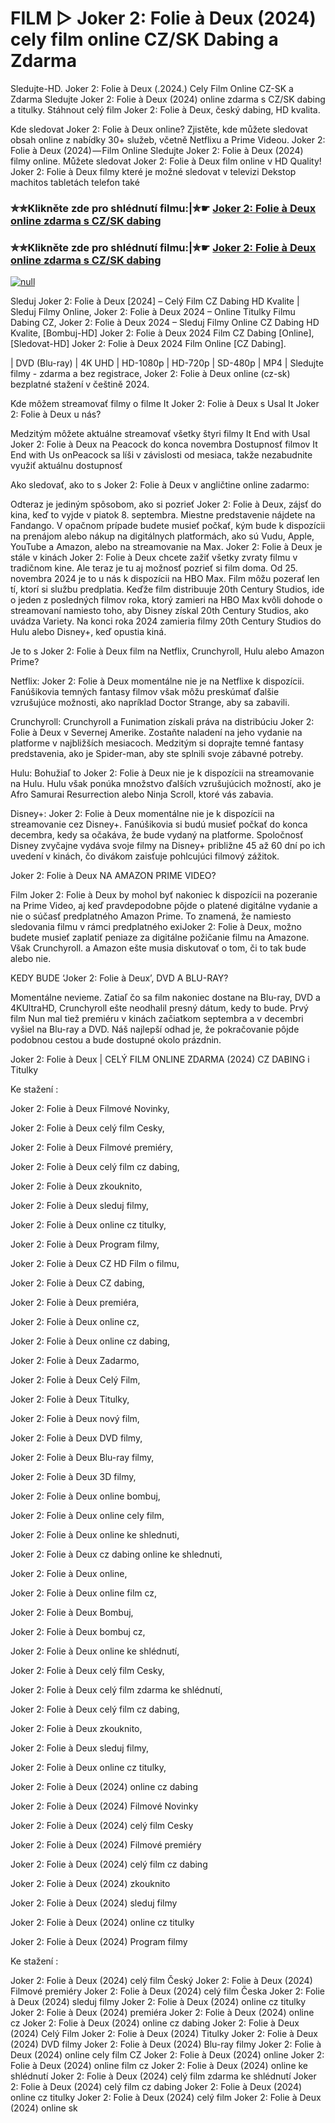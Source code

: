 # FILM ▷ Joker 2: Folie à Deux (2024) cely film online CZ/SK Dabing a Zdarma
Sledujte-HD. Joker 2: Folie à Deux (.2024.) Cely Film Online CZ-SK a Zdarma
Sledujte Joker 2: Folie à Deux (2024) online zdarma s CZ/SK dabing a titulky. Stáhnout celý film Joker 2: Folie à Deux, český dabing, HD kvalita.

Kde sledovat Joker 2: Folie à Deux online? Zjistěte, kde můžete sledovat obsah online z nabídky 30+ služeb, včetně Netflixu a Prime Videou. Joker 2: Folie à Deux (2024) — Film Online Sledujte Joker 2: Folie à Deux (2024) filmy online. Můžete sledovat Joker 2: Folie à Deux film online v HD Quality! Joker 2: Folie à Deux filmy které je možné sledovat v televizi Dekstop machitos tabletách telefon také

### ✮✮Klikněte zde pro shlédnutí filmu:|✮☛ [Joker 2: Folie à Deux online zdarma s CZ/SK dabing](https://bit.ly/joker-folie-deux-cely-film-cz)

### ✮✮Klikněte zde pro shlédnutí filmu:|✮☛ [Joker 2: Folie à Deux online zdarma s CZ/SK dabing](https://bit.ly/joker-folie-deux-cely-film-cz)

[![null](https://static.wixstatic.com/media/855a25_043b5abeb4ae4d35ac003198e7fe56ed~mv2.gif)](https://bit.ly/joker-folie-deux-cely-film-cz)

Sleduj Joker 2: Folie à Deux [2024] – Celý Film CZ Dabing HD Kvalite | Sleduj Filmy Online, Joker 2: Folie à Deux 2024 – Online Titulky Filmu Dabing CZ, Joker 2: Folie à Deux 2024 – Sleduj Filmy Online CZ Dabing HD Kvalite, [Bombuj-HD] Joker 2: Folie à Deux 2024 Film CZ Dabing [Online], [Sledovat-HD] Joker 2: Folie à Deux 2024 Film Online [CZ Dabing].

| DVD (Blu-ray) | 4K UHD | HD-1080p | HD-720p | SD-480p | MP4 | Sledujte filmy - zdarma a bez registrace, Joker 2: Folie à Deux online (cz-sk) bezplatné stažení v češtině 2024.

Kde môžem streamovať filmy o filme It Joker 2: Folie à Deux s Usal It Joker 2: Folie à Deux u nás?

Medzitým môžete aktuálne streamovať všetky štyri filmy It End with Usal Joker 2: Folie à Deux na Peacock do konca novembra Dostupnosť filmov It End with Us onPeacock sa líši v závislosti od mesiaca, takže nezabudnite využiť aktuálnu dostupnosť

Ako sledovať, ako to s Joker 2: Folie à Deux v angličtine online zadarmo:

Odteraz je jediným spôsobom, ako si pozrieť Joker 2: Folie à Deux, zájsť do kina, keď to vyjde v piatok 8. septembra. Miestne predstavenie nájdete na Fandango. V opačnom prípade budete musieť počkať, kým bude k dispozícii na prenájom alebo nákup na digitálnych platformách, ako sú Vudu, Apple, YouTube a Amazon, alebo na streamovanie na Max. Joker 2: Folie à Deux je stále v kinách Joker 2: Folie à Deux chcete zažiť všetky zvraty filmu v tradičnom kine. Ale teraz je tu aj možnosť pozrieť si film doma. Od 25. novembra 2024 je to u nás k dispozícii na HBO Max. Film môžu pozerať len tí, ktorí si službu predplatia. Keďže film distribuuje 20th Century Studios, ide o jeden z posledných filmov roka, ktorý zamieri na HBO Max kvôli dohode o streamovaní namiesto toho, aby Disney získal 20th Century Studios, ako uvádza Variety. Na konci roka 2024 zamieria filmy 20th Century Studios do Hulu alebo Disney+, keď opustia kiná.

Je to s Joker 2: Folie à Deux film na Netflix, Crunchyroll, Hulu alebo Amazon Prime?

Netflix: Joker 2: Folie à Deux momentálne nie je na Netflixe k dispozícii. Fanúšikovia temných fantasy filmov však môžu preskúmať ďalšie vzrušujúce možnosti, ako napríklad Doctor Strange, aby sa zabavili.

Crunchyroll: Crunchyroll a Funimation získali práva na distribúciu Joker 2: Folie à Deux v Severnej Amerike. Zostaňte naladení na jeho vydanie na platforme v najbližších mesiacoch. Medzitým si doprajte temné fantasy predstavenia, ako je Spider-man, aby ste splnili svoje zábavné potreby.

Hulu: Bohužiaľ to Joker 2: Folie à Deux nie je k dispozícii na streamovanie na Hulu. Hulu však ponúka množstvo ďalších vzrušujúcich možností, ako je Afro Samurai Resurrection alebo Ninja Scroll, ktoré vás zabavia.

Disney+: Joker 2: Folie à Deux momentálne nie je k dispozícii na streamovanie cez Disney+. Fanúšikovia si budú musieť počkať do konca decembra, kedy sa očakáva, že bude vydaný na platforme. Spoločnosť Disney zvyčajne vydáva svoje filmy na Disney+ približne 45 až 60 dní po ich uvedení v kinách, čo divákom zaisťuje pohlcujúci filmový zážitok.

Joker 2: Folie à Deux NA AMAZON PRIME VIDEO?

Film Joker 2: Folie à Deux by mohol byť nakoniec k dispozícii na pozeranie na Prime Video, aj keď pravdepodobne pôjde o platené digitálne vydanie a nie o súčasť predplatného Amazon Prime. To znamená, že namiesto sledovania filmu v rámci predplatného exiJoker 2: Folie à Deux, možno budete musieť zaplatiť peniaze za digitálne požičanie filmu na Amazone. Však Crunchyroll. a Amazon ešte musia diskutovať o tom, či to tak bude alebo nie.

KEDY BUDE ‘Joker 2: Folie à Deux’, DVD A BLU-RAY?

Momentálne nevieme. Zatiaľ čo sa film nakoniec dostane na Blu-ray, DVD a 4KUltraHD, Crunchyroll ešte neodhalil presný dátum, kedy to bude. Prvý film Nun mal tiež premiéru v kinách začiatkom septembra a v decembri vyšiel na Blu-ray a DVD. Náš najlepší odhad je, že pokračovanie pôjde podobnou cestou a bude dostupné okolo prázdnin.

Joker 2: Folie à Deux | CELÝ FILM ONLINE ZDARMA (2024) CZ DABING i Titulky

Ke stažení :

Joker 2: Folie à Deux Filmové Novinky,

Joker 2: Folie à Deux celý film Cesky,

Joker 2: Folie à Deux Filmové premiéry,

Joker 2: Folie à Deux celý film cz dabing,

Joker 2: Folie à Deux zkouknito,

Joker 2: Folie à Deux sleduj filmy,

Joker 2: Folie à Deux online cz titulky,

Joker 2: Folie à Deux Program filmy,

Joker 2: Folie à Deux CZ HD Film o filmu,

Joker 2: Folie à Deux CZ dabing,

Joker 2: Folie à Deux premiéra,

Joker 2: Folie à Deux online cz,

Joker 2: Folie à Deux online cz dabing,

Joker 2: Folie à Deux Zadarmo,

Joker 2: Folie à Deux Celý Film,

Joker 2: Folie à Deux Titulky,

Joker 2: Folie à Deux nový film,

Joker 2: Folie à Deux DVD filmy,

Joker 2: Folie à Deux Blu-ray filmy,

Joker 2: Folie à Deux 3D filmy,

Joker 2: Folie à Deux online bombuj,

Joker 2: Folie à Deux online cely film,

Joker 2: Folie à Deux online ke shlednuti,

Joker 2: Folie à Deux cz dabing online ke shlednuti,

Joker 2: Folie à Deux online,

Joker 2: Folie à Deux online film cz,

Joker 2: Folie à Deux Bombuj,

Joker 2: Folie à Deux bombuj cz,

Joker 2: Folie à Deux online ke shlédnutí,

Joker 2: Folie à Deux celý film Cesky,

Joker 2: Folie à Deux celý film zdarma ke shlédnutí,

Joker 2: Folie à Deux celý film cz dabing,

Joker 2: Folie à Deux zkouknito,

Joker 2: Folie à Deux sleduj filmy,

Joker 2: Folie à Deux online cz titulky,

Joker 2: Folie à Deux (2024) online cz dabing

Joker 2: Folie à Deux (2024) Filmové Novinky

Joker 2: Folie à Deux (2024) celý film Cesky

Joker 2: Folie à Deux (2024) Filmové premiéry

Joker 2: Folie à Deux (2024) celý film cz dabing

Joker 2: Folie à Deux (2024) zkouknito

Joker 2: Folie à Deux (2024) sleduj filmy

Joker 2: Folie à Deux (2024) online cz titulky

Joker 2: Folie à Deux (2024) Program filmy

Ke stažení :

Joker 2: Folie à Deux (2024) celý film Český Joker 2: Folie à Deux (2024) Filmové premiéry Joker 2: Folie à Deux (2024) celý film Česka Joker 2: Folie à Deux (2024) sleduj filmy Joker 2: Folie à Deux (2024) online cz titulky Joker 2: Folie à Deux (2024) premiéra Joker 2: Folie à Deux (2024) online cz Joker 2: Folie à Deux (2024) online cz dabing Joker 2: Folie à Deux (2024) Celý Film Joker 2: Folie à Deux (2024) Titulky Joker 2: Folie à Deux (2024) DVD filmy Joker 2: Folie à Deux (2024) Blu-ray filmy Joker 2: Folie à Deux (2024) online cely film CZ Joker 2: Folie à Deux (2024) online Joker 2: Folie à Deux (2024) online film cz Joker 2: Folie à Deux (2024) online ke shlédnutí Joker 2: Folie à Deux (2024) celý film zdarma ke shlédnutí Joker 2: Folie à Deux (2024) celý film cz dabing Joker 2: Folie à Deux (2024) online cz titulky Joker 2: Folie à Deux (2024) celý film Joker 2: Folie à Deux (2024) online sk
